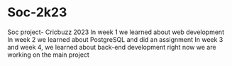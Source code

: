 # Soc-2k23
Soc project- Cricbuzz 2023
In week 1 we learned about web development
In week 2 we learned about PostgreSQL and did an assignment
In week 3 and week 4, we learned about back-end development
right now we are working on the main project
